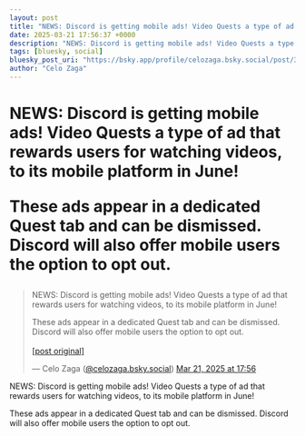 ```yaml
---
layout: post
title: "NEWS: Discord is getting mobile ads! Video Quests a type of ad that rewards users for watching videos, to its mobile platform in June!  These ads appear in a dedicated Quest tab and can be dismissed. Discord will also offer mobile users the option to opt out."
date: 2025-03-21 17:56:37 +0000
description: "NEWS: Discord is getting mobile ads! Video Quests a type of ad that rewards users for watching videos, to its mobile platform in June!  These ads appear..."
tags: [bluesky, social]
bluesky_post_uri: "https://bsky.app/profile/celozaga.bsky.social/post/3lkvrws745s2t"
author: "Celo Zaga"
---
```


<h1 class="bluesky-post-title">NEWS: Discord is getting mobile ads! Video Quests a type of ad that rewards users for watching videos, to its mobile platform in June!

These ads appear in a dedicated Quest tab and can be dismissed. Discord will also offer mobile users the option to opt out.</h1>


<blockquote class="bluesky-embed" data-bluesky-uri="at://did:plc:lmh6rennptq77inaztnovw4b/app.bsky.feed.post/3lkvrws745s2t" data-bluesky-embed-color-mode="system">
<p lang="">NEWS: Discord is getting mobile ads! Video Quests a type of ad that rewards users for watching videos, to its mobile platform in June!

These ads appear in a dedicated Quest tab and can be dismissed. Discord will also offer mobile users the option to opt out.<br><br><a href="https://bsky.app/profile/celozaga.bsky.social/post/3lkvrws745s2t">[post original]</a></p>
&mdash; Celo Zaga (<a href="https://bsky.app/profile/did:plc:lmh6rennptq77inaztnovw4b">@celozaga.bsky.social</a>) <a href="https://bsky.app/profile/celozaga.bsky.social/post/3lkvrws745s2t">Mar 21, 2025 at 17:56</a>
</blockquote>
<script async src="https://embed.bsky.app/static/embed.js" charset="utf-8"></script>


<p class="bluesky-post-description">NEWS: Discord is getting mobile ads! Video Quests a type of ad that rewards users for watching videos, to its mobile platform in June!

These ads appear in a dedicated Quest tab and can be dismissed. Discord will also offer mobile users the option to opt out.</p>
